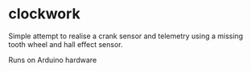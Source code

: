# clockwork
Simple attempt to realise a crank sensor and telemetry using a missing tooth wheel and hall effect sensor.

Runs on Arduino hardware
